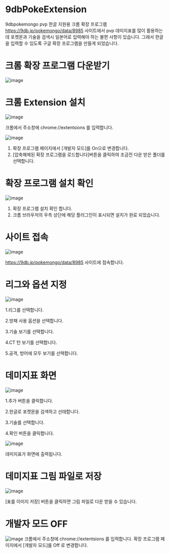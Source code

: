# 9dbPokeExtension
9dbpokemongo pvp 한글 지원용 크롬 확장 프로그램
https://9db.jp/pokemongo/data/8985 사이트에서 pvp 데미지표를 많이 활용하는데
포켓몬과 기술을 검색시 일본어로 입력해야 하는 불편 사항이 있습니다.
그래서 한글을 입력할 수 있도록 구글 확장 프로그램을 만들게 되었습니다.

# 크롬 확장 프로그램 다운받기
![image](https://user-images.githubusercontent.com/3176173/78344276-1f31d780-75d7-11ea-9a4a-858635869b03.png)


# 크롬 Extension 설치
![image](https://user-images.githubusercontent.com/3176173/78344688-b0a14980-75d7-11ea-97b6-c08ab7083485.png)

크롬에서 주소창에 chrome://extentsions 를 입력합니다.


![image](https://user-images.githubusercontent.com/3176173/78344845-ee05d700-75d7-11ea-8c49-bce536097079.png)

1. 확장 프로그램 페이지에서 [개발자 모드]를 On으로 변경합니다.
2. [압축해제된 확장 프로그램을 로드합니다]버튼을 클릭하여 조금전 다운 받은 폴더를 선택합니다.



# 확장 프로그램 설치 확인
![image](https://user-images.githubusercontent.com/3176173/78345537-b4819b80-75d8-11ea-8281-07e76cd7a0a0.png)

1. 확장 프로그램 설치 확인 합니다.
2. 크롬 브라우저의 우측 상단에 해당 플러그인이 표시되면 설치가 완료 되었습니다.



# 사이트 접속
![image](https://user-images.githubusercontent.com/3176173/78346261-c31c8280-75d9-11ea-8101-4efc828271e7.png)

https://9db.jp/pokemongo/data/8985 사이트에 접속합니다.

# 리그와 옵션 지정
![image](https://user-images.githubusercontent.com/3176173/78346514-142c7680-75da-11ea-916c-7ca49e8faeab.png)

1.리그를 선택합니다.

2.방패 사용 옵션을 선택합니다.

3.기술 보기를 선택합니다.

4.CT 턴 보기를 선택합니다. 

5.공격, 방어에 모두 보기를 선택합니다.



# 데미지표 화면
![image](https://user-images.githubusercontent.com/3176173/78347477-86ea2180-75db-11ea-9368-93f9165dac9d.png)

1.추가 버튼을 클릭합니다.

2.한글로 포켓몬을 검색하고 선태합니다.

3.기술를 선택합니다.

4.확인 버튼을 클릭합니다.

![image](https://user-images.githubusercontent.com/3176173/78347838-04ae2d00-75dc-11ea-87ac-839c00ed8dcd.png)

 데미지표가 화면에 출력됩니다.

# 데미지표 그림 파일로 저장
![image](https://user-images.githubusercontent.com/3176173/78348184-93bb4500-75dc-11ea-92cc-889dec8ef70e.png)

[표를 이미지 저장] 버튼을 클릭하면 그림 파일로 다운 받을 수 있습니다. 

# 개발자 모드 OFF
![image](https://user-images.githubusercontent.com/3176173/78348369-e137b200-75dc-11ea-9f7a-15b65a232bca.png)
크롬에서 주소창에 chrome://extentsions 를 입력합니다.
확장 프로그램 페이지에서 [개발자 모드]를 Off 로 변경합니다.
